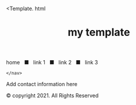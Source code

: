<Template. html
<!-- Eriberto Perez Cordero: template.html 2/15/24-->
<html Lang="en"
<head>
<title>My Template</title>
<meta charset="utf-8">
<header>
    <h1>my template</h1>
</header>
<nav>
    <p>home &nbsp; &#9632; &nbsp;
     link 1 &nbsp; &#9632; &nbsp
     link 2 &nbsp; &#9632; &nbsp;
     link 3</p>
         
    </nav>
<footer>
    <p> Add contact information here</p>
    <p>&copy; copyright 2021. All Rights Reserved</p>
</footer>
 

